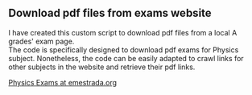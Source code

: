 ## Download pdf files from exams website

I have created this custom script to download pdf files from a local A grades' exam page.  
The code is specifically designed to download pdf exams for Physics subject. Nonetheless, the code can be easily adapted to crawl links for other subjects in the website and retrieve their pdf links.

[Physics Exams at emestrada.org](https://www.emestrada.org/#fisica)
